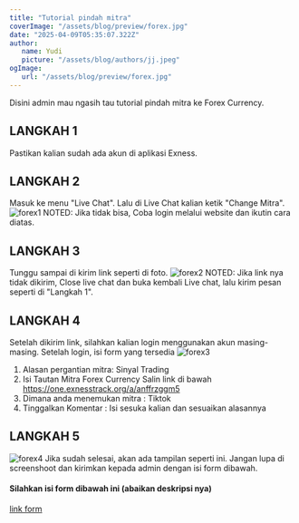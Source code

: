 ```yaml
---
title: "Tutorial pindah mitra"
coverImage: "/assets/blog/preview/forex.jpg"
date: "2025-04-09T05:35:07.322Z"
author:
   name: Yudi
   picture: "/assets/blog/authors/jj.jpeg"
ogImage:
   url: "/assets/blog/preview/forex.jpg"
---
```


Disini admin mau ngasih tau tutorial pindah mitra ke Forex Currency.

## LANGKAH 1
Pastikan kalian sudah ada akun di aplikasi Exness.

## LANGKAH 2
Masuk ke menu "Live Chat".
Lalu di Live Chat kalian ketik "Change Mitra".
![forex1](https://files.catbox.moe/bk5e2b.jpg)
NOTED: Jika tidak bisa, Coba login melalui website dan ikutin cara diatas.

## LANGKAH 3
Tunggu sampai di kirim link seperti di foto.
![forex2](https://files.catbox.moe/6ga9sj.jpg)
NOTED: Jika link nya tidak dikirim, Close live chat dan buka kembali Live chat, lalu kirim pesan seperti di "Langkah 1".

## LANGKAH 4 
Setelah dikirim link, silahkan kalian login menggunakan akun masing-masing.
Setelah login, isi form yang tersedia
![forex3](https://files.catbox.moe/xv9sno.jpg)
1. Alasan pergantian mitra: Sinyal Trading
2. Isi Tautan Mitra Forex Currency
Salin link di bawah 
https://one.exnesstrack.org/a/anffrzggm5
3. Dimana anda menemukan mitra : Tiktok
4. Tinggalkan Komentar : Isi sesuka kalian dan sesuaikan alasannya

## LANGKAH 5
![forex4](https://files.catbox.moe/0hvqvc.jpg)
Jika sudah selesai, akan ada tampilan seperti ini. 
Jangan lupa di screenshoot dan kirimkan kepada admin dengan isi form dibawah.
#### Silahkan isi form dibawah ini (abaikan deskripsi nya)
[link form](https://form-forex.netlify.app/)
